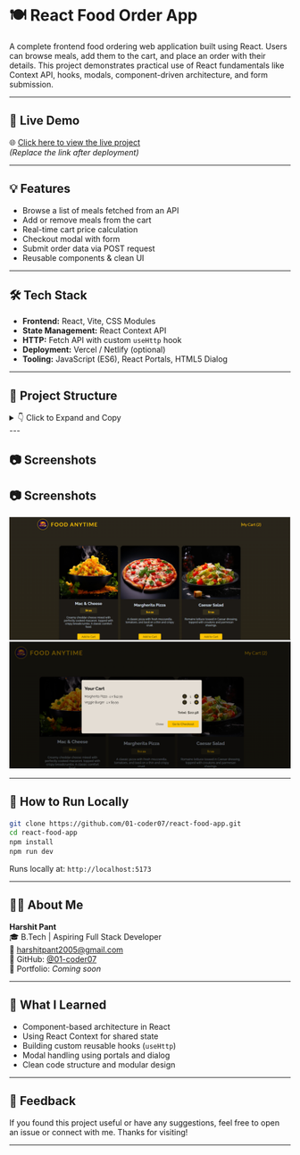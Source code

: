 # 🍽️ React Food Order App

A complete frontend food ordering web application built using React. Users can browse meals, add them to the cart, and place an order with their details. This project demonstrates practical use of React fundamentals like Context API, hooks, modals, component-driven architecture, and form submission.

---

## 🚀 Live Demo

🌐 [Click here to view the live project](https://your-live-link.vercel.app)  
_(Replace the link after deployment)_

---

## 💡 Features

- Browse a list of meals fetched from an API
- Add or remove meals from the cart
- Real-time cart price calculation
- Checkout modal with form
- Submit order data via POST request
- Reusable components & clean UI

---

## 🛠️ Tech Stack

- **Frontend:** React, Vite, CSS Modules
- **State Management:** React Context API
- **HTTP:** Fetch API with custom `useHttp` hook
- **Deployment:** Vercel / Netlify (optional)
- **Tooling:** JavaScript (ES6), React Portals, HTML5 Dialog

---

## 📁 Project Structure

<details> <summary>👇 Click to Expand and Copy</summary>
```
📦 src/
 ┣ 📂components/
 ┃ ┣ 📜Meals.jsx
 ┃ ┣ 📜Cart.jsx
 ┃ ┣ 📜Checkout.jsx
 ┃ ┗ 📂UI/
 ┃   ┣ 📜Modal.jsx
 ┃   ┣ 📜Button.jsx
 ┃   ┗ 📜Input.jsx
 ┣ 📂store/
 ┃ ┣ 📜CartContext.jsx
 ┃ ┗ 📜UserProgressContext.jsx
 ┣ 📂hooks/
 ┃ ┗ 📜useHttp.js
```
</details>
---

## 📷 Screenshots


## 📷 Screenshots

![Home Page](./src/assets/home.png)  
![Cart Modal](./src/assets/cart.png)


---

## 🧪 How to Run Locally

```bash
git clone https://github.com/01-coder07/react-food-app.git
cd react-food-app
npm install
npm run dev
```

Runs locally at: `http://localhost:5173`

---

## 🙋‍♂️ About Me

**Harshit Pant**  
🎓 B.Tech | Aspiring Full Stack Developer  
📧 [harshitpant2005@gmail.com](mailto:harshitpant2005@gmail.com)  
🔗 GitHub: [@01-coder07](https://github.com/01-coder07)  
🌟 Portfolio: _Coming soon_

---

## 📝 What I Learned

- Component-based architecture in React
- Using React Context for shared state
- Building custom reusable hooks (`useHttp`)
- Modal handling using portals and dialog
- Clean code structure and modular design

---

## 🌟 Feedback

If you found this project useful or have any suggestions, feel free to open an issue or connect with me. Thanks for visiting!

---

